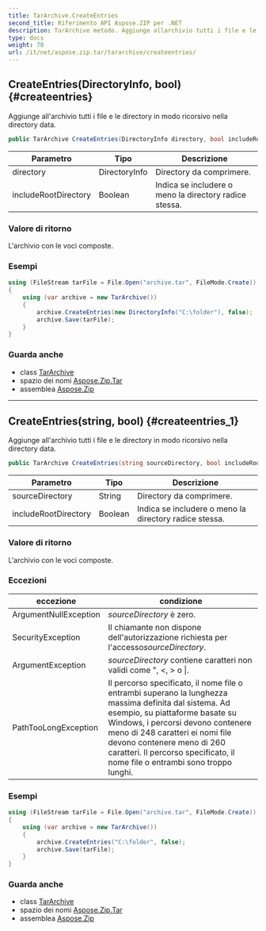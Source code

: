 ```yaml
---
title: TarArchive.CreateEntries
second_title: Riferimento API Aspose.ZIP per .NET
description: TarArchive metodo. Aggiunge allarchivio tutti i file e le directory in modo ricorsivo nella directory data.
type: docs
weight: 70
url: /it/net/aspose.zip.tar/tararchive/createentries/
---
```

## CreateEntries(DirectoryInfo, bool) {#createentries}

Aggiunge all'archivio tutti i file e le directory in modo ricorsivo nella directory data.

```csharp
public TarArchive CreateEntries(DirectoryInfo directory, bool includeRootDirectory = true)
```

| Parametro | Tipo | Descrizione |
| --- | --- | --- |
| directory | DirectoryInfo | Directory da comprimere. |
| includeRootDirectory | Boolean | Indica se includere o meno la directory radice stessa. |

### Valore di ritorno

L'archivio con le voci composte.

### Esempi

```csharp
using (FileStream tarFile = File.Open("archive.tar", FileMode.Create))
{
    using (var archive = new TarArchive())
    {
        archive.CreateEntries(new DirectoryInfo("C:\folder"), false);
        archive.Save(tarFile);
    }
}
```

### Guarda anche

* class [TarArchive](../)
* spazio dei nomi [Aspose.Zip.Tar](../../tararchive/)
* assemblea [Aspose.Zip](../../../)

---

## CreateEntries(string, bool) {#createentries_1}

Aggiunge all'archivio tutti i file e le directory in modo ricorsivo nella directory data.

```csharp
public TarArchive CreateEntries(string sourceDirectory, bool includeRootDirectory = true)
```

| Parametro | Tipo | Descrizione |
| --- | --- | --- |
| sourceDirectory | String | Directory da comprimere. |
| includeRootDirectory | Boolean | Indica se includere o meno la directory radice stessa. |

### Valore di ritorno

L'archivio con le voci composte.

### Eccezioni

| eccezione | condizione |
| --- | --- |
| ArgumentNullException | *sourceDirectory* è zero. |
| SecurityException | Il chiamante non dispone dell'autorizzazione richiesta per l'accesso*sourceDirectory*. |
| ArgumentException | *sourceDirectory* contiene caratteri non validi come ", &lt;, &gt; o &#x7C;. |
| PathTooLongException | Il percorso specificato, il nome file o entrambi superano la lunghezza massima definita dal sistema. Ad esempio, su piattaforme basate su Windows, i percorsi devono contenere meno di 248 caratteri ei nomi file devono contenere meno di 260 caratteri. Il percorso specificato, il nome file o entrambi sono troppo lunghi. |

### Esempi

```csharp
using (FileStream tarFile = File.Open("archive.tar", FileMode.Create))
{
    using (var archive = new TarArchive())
    {
        archive.CreateEntries("C:\folder", false);
        archive.Save(tarFile);
    }
}
```

### Guarda anche

* class [TarArchive](../)
* spazio dei nomi [Aspose.Zip.Tar](../../tararchive/)
* assemblea [Aspose.Zip](../../../)


